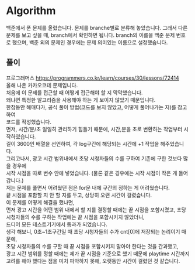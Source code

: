 # Algorithm
백준에서 푼 문제를 올렸습니다.
문제를 branche별로 분류해 놓았습니다. 그래서 다른 문제를 보고 싶을 때, branch에서 확인하면 됩니다.
branch의 이름을 백준 문제 번호로 했으며, 백준 외의 문제인 경우에는 문제 의미있는 이름으로 설정했습니다.

풀이
------------------------------------------------------------------------------------------------
프로그래머스 https://programmers.co.kr/learn/courses/30/lessons/72414        
올해 나온 카카오코테 문제입니다.      
처음에 이 문제를 접근할 때 어떻게 접근해야 할 지 막막했습니다.          
왜냐면 특정한 알고리즘을 사용해야 하는 게 보이지 않았기 때문입니다.          
한참동안 해매다가, 공식 풀이 방법(코드를 보지 않았고, 어떻게 풀어나가는 지)를 참고하여            
코드를 작성했습니다.                   
먼저, 시간/분/초 일일히 관리하기 힘들기 때문에, 시간,분을 초로 변환하는 작업부터 시작하였습니다.        
길이 3600인 배열을 선언하여, 각 log구간에 해당되는 시간에 +1 작업을 해주었습니다.            
그리고나서, 광고 시간 범위내에서 초당 시청자들의 수를 구하여 기존에 구한 것보다 많을 경우에      
시작 시점을 따로 변수 안에 넣었습니다. (물론 같은 경우에는 시작 시점이 작은 게 들어갑니다.)         
저는 문제를 풀면서 어려웠던 점은 for문 내에 구간의 정하는 게 어려웠습니다.     
끝 시점을 포함할 지 안 할 지를 두고,  상당히 오랜 시간이 걸렸습니다.          
이 문제를 어떻게 해결을 했나면,         
먼저 광고 시간을 어떤 범위 내에서 할 지를 결정할 때에는 끝 시점을 포함시켰고, 
초당 시청자들의 수를 구하는 작업에는 끝 시점을 포함시키지 않았더니,       
드디어 모든 테스트기기에서 통과가 되었습니다.       
생각 해보니, 0초~1초구간일 때 초당 시청자들의 수가 cnt[0]에 저장되는 논리이기 때문에,     
초당 시청자들의 수를 구할 때 끝 시점을 포함시키지 말아야 한다는 것을 간과했고,      
광고 시간 범위를 정할 때에는 제가 끝 시점을 기준으로 했기 때문에 playtime 시간까지 고려를 해야 했다는 점을
미처 파악하지 못해, 오랫동안 시간이 걸렸던 것 같습니다.             
